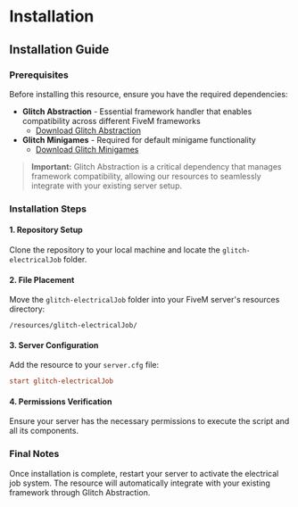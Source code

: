 # Installation

## Installation Guide

### Prerequisites

Before installing this resource, ensure you have the required dependencies:

* **Glitch Abstraction** - Essential framework handler that enables compatibility across different FiveM frameworks
  * [Download Glitch Abstraction](../../free-resources/glitch-abstraction/)
* **Glitch Minigames** - Required for default minigame functionality
  * [Download Glitch Minigames](../../free-resources/glitch-minigames/)

> **Important:** Glitch Abstraction is a critical dependency that manages framework compatibility, allowing our resources to seamlessly integrate with your existing server setup.

### Installation Steps

#### 1. Repository Setup

Clone the repository to your local machine and locate the `glitch-electricalJob` folder.

#### 2. File Placement

Move the `glitch-electricalJob` folder into your FiveM server's resources directory:

```
/resources/glitch-electricalJob/
```

#### 3. Server Configuration

Add the resource to your `server.cfg` file:

```cfg
start glitch-electricalJob
```

#### 4. Permissions Verification

Ensure your server has the necessary permissions to execute the script and all its components.

### Final Notes

Once installation is complete, restart your server to activate the electrical job system. The resource will automatically integrate with your existing framework through Glitch Abstraction.
